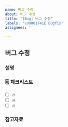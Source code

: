 ```yaml
---
name: 버그 수정
about: 버그 수정
title: "[Bug] 버그 수정"
labels: "\U0001F41E Bugfix"
assignees: ''

---
```


## 버그 수정

### 설명

<!-- 간단한 설명을 작성합니다. -->

### 🗒 체크리스트

- [ ] 🔥 
- [ ] 🔥 
- [ ] 🔥 

### 참고자료

<!-- 참고할 정보나 링크를 작성합니다. -->

